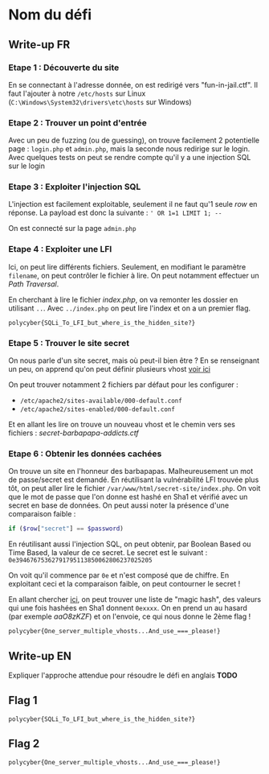 # Nom du défi

## Write-up FR

### Etape 1 : Découverte du site

En se connectant à l'adresse donnée, on est redirigé vers "fun-in-jail.ctf". Il faut l'ajouter à notre `/etc/hosts` sur Linux (`C:\Windows\System32\drivers\etc\hosts` sur Windows)

### Etape 2 : Trouver un point d'entrée

Avec un peu de fuzzing (ou de guessing), on trouve facilement 2 potentielle page : `login.php` et `admin.php`, mais la seconde nous redirige sur le login.
Avec quelques tests on peut se rendre compte qu'il y a une injection SQL sur le login

### Etape 3 : Exploiter l'injection SQL

L'injection est facilement exploitable, seulement il ne faut qu'1 seule *row* en réponse.
La payload est donc la suivante :
`' OR 1=1 LIMIT 1; -- `

On est connecté sur la page `admin.php`

### Etape 4 : Exploiter une LFI

Ici, on peut lire différents fichiers.
Seulement, en modifiant le paramètre `filename`, on peut contrôler le fichier à lire.
On peut notamment effectuer un *Path Traversal*.

En cherchant à lire le fichier *index.php*, on va remonter les dossier en utilisant `..`.
Avec `../index.php` on peut lire l'index et on a un premier flag.

`polycyber{SQLi_To_LFI_but_where_is_the_hidden_site?}`

### Etape 5 : Trouver le site secret

On nous parle d'un site secret, mais où peut-il bien être ?
En se renseignant un peu, on apprend qu'on peut définir plusieurs vhost [voir ici](https://httpd.apache.org/docs/2.4/vhosts/examples.html)

On peut trouver notamment 2 fichiers par défaut pour les configurer :
- `/etc/apache2/sites-available/000-default.conf`
- `/etc/apache2/sites-enabled/000-default.conf`


Et en allant les lire on trouve un nouveau vhost et le chemin vers ses fichiers : *secret-barbapapa-addicts.ctf*

### Etape 6 : Obtenir les données cachées

On trouve un site en l'honneur des barbapapas. Malheureusement un mot de passe/secret est demandé.
En réutilisant la vulnérabilité LFI trouvée plus tôt, on peut aller lire le fichier `/var/www/html/secret-site/index.php`.
On voit que le mot de passe que l'on donne est hashé en Sha1 et vérifié avec un secret en base de données.
On peut aussi noter la présence d'une comparaison faible :
```php
if ($row["secret"] == $password)
```


En réutilisant aussi l'injection SQL, on peut obtenir, par Boolean Based ou Time Based, la valeur de ce secret.
Le secret est le suivant : `0e39467675362791795113850062806237025205`

On voit qu'il commence par `0e` et n'est composé que de chiffre.
En exploitant ceci et la comparaison faible, on peut contourner le secret !

En allant chercher [ici](https://github.com/spaze/hashes/blob/master/sha1.md), on peut trouver une liste de "magic hash", des valeurs qui une fois hashées en Sha1 donnent `0exxxx`.
On en prend un au hasard (par exemple *aaO8zKZF*) et on l'envoie, ce qui nous donne le 2ème flag !


`polycyber{One_server_multiple_vhosts...And_use_===_please!}`


## Write-up EN

Expliquer l'approche attendue pour résoudre le défi en anglais
**TODO**

## Flag 1

`polycyber{SQLi_To_LFI_but_where_is_the_hidden_site?}`

## Flag 2
`polycyber{One_server_multiple_vhosts...And_use_===_please!}`
